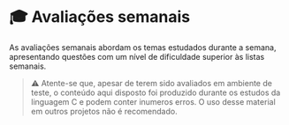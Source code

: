 # 🎓 Avaliações semanais


As avaliações semanais abordam os temas estudados durante a semana, apresentando questões com um nível de dificuldade superior às listas semanais. 

> ⚠ Atente-se que, apesar de terem sido avaliados em ambiente de teste, o conteúdo aqui disposto foi produzido durante os estudos da linguagem C e podem conter inumeros erros. O uso desse material em outros projetos não é recomendado.